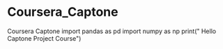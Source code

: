 # Coursera_Captone
Coursera Captone
import pandas as pd
import numpy as np
print(" Hello Captone Project Course")
